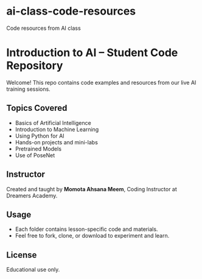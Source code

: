 # ai-class-code-resources
Code resources from AI class
# Introduction to AI – Student Code Repository

Welcome! This repo contains code examples and resources from our live AI training sessions.

## Topics Covered
- Basics of Artificial Intelligence
- Introduction to Machine Learning
- Using Python for AI
- Hands-on projects and mini-labs
- Pretrained Models
- Use of PoseNet

## Instructor
Created and taught by **Momota Ahsana Meem**, Coding Instructor at Dreamers Academy.

## Usage
- Each folder contains lesson-specific code and materials.
- Feel free to fork, clone, or download to experiment and learn.

## License
Educational use only.
